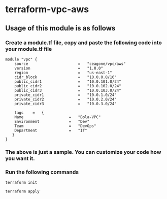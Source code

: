 # terraform-vpc-aws
## Usage of this module is as follows
### Create a module.tf file, copy and paste the following code into your module.tf file

```
module "vpc" {
    source                      =   "ceagone/vpc/aws"
    version                     =   "1.0.0"
    region                      =   "us-east-1"
    cidr_block                  =   "10.0.0.0/16"
    public_cidr1                =   "10.0.101.0/24"
    public_cidr2                =   "10.0.102.0/24"
    public_cidr3                =   "10.0.103.0/24"
    private_cidr1               =   "10.0.1.0/24"
    private_cidr2               =   "10.0.2.0/24"
    private_cidr3               =   "10.0.3.0/24"
    
    tags    =   {
    Name                    =   "Bola-VPC"
    Environment             =   "Dev"
    Team                    =   "DevOps"
    Department              =   "IT"
   }
}

```

### The above is just a sample. You can customize your code how you want it.

### Run the following commands
``` 
terraform init
```
```
terraform apply
```
